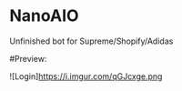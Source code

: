 # NanoAIO
Unfinished bot for Supreme/Shopify/Adidas


#Preview:

![Login]https://i.imgur.com/qGJcxge.png